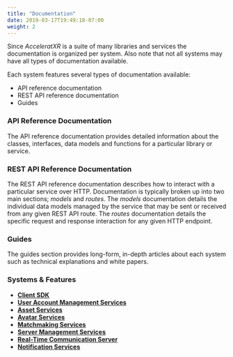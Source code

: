 ```yaml
---
title: "Documentation"
date: 2019-03-17T19:49:18-07:00
weight: 2
---
```


Since _AcceleratXR_ is a suite of many libraries and services the documentation is organized per system. Also note that not all systems may have all types of documentation available.

Each system features several types of documentation available:

-   API reference documentation
-   REST API reference documentation
-   Guides

### API Reference Documentation

The API reference documentation provides detailed information about the classes, interfaces, data models and functions for a particular library or service.

### REST API Reference Documentation

The REST API reference documentation describes how to interact with a particular service over HTTP. Documentation is typically broken up into two main sections; _models_ and _routes_. The _models_ documentation details the individual data models managed by the service that may be sent or received from any given REST API route. The _routes_ documentation details the specific request and response interaction for any given HTTP endpoint.

### Guides

The guides section provides long-form, in-depth articles about each system such as technical explanations and white papers.

### Systems & Features

-   [**Client SDK**](/docs/client_sdk)
-   [**User Account Management Services**](/docs/account_services)
-   [**Asset Services**](/docs/asset_services)
-   [**Avatar Services**](/docs/avatar_services)
-   [**Matchmaking Services**](/docs/matchmaking_services)
-   [**Server Management Services**](/docs/server_manager_services)
-   [**Real-Time Communication Server**](/docs/rtc_server)
-   [**Notification Services**](/docs/notification_services)
